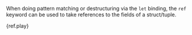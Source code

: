 When doing pattern matching or destructuring via the `let` binding, the `ref`
keyword can be used to take references to the fields of a struct/tuple.

{ref.play}
